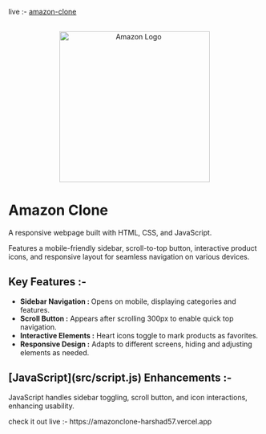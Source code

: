   live :- [amazon-clone](https://amazonclone-harshad57.vercel.app)<br><br>
<div align="center">
  <img width="300" src="https://upload.wikimedia.org/wikipedia/commons/a/a9/Amazon_logo.svg" alt="Amazon Logo">
</div>
  <h1>Amazon Clone</h1>
        <p>A responsive webpage built with HTML, CSS, and JavaScript.</p>
        <p>Features a mobile-friendly sidebar, scroll-to-top button, interactive product icons, and responsive layout for seamless navigation on various devices.</p>
    </header>
    <section>
        <h2>Key Features :- </h2>
        <ul>
            <li><strong>Sidebar Navigation : </strong> Opens on mobile, displaying categories and features.</li>
            <li><strong>Scroll Button :</strong> Appears after scrolling 300px to enable quick top navigation.</li>
            <li><strong>Interactive Elements :</strong> Heart icons toggle to mark products as favorites.</li>
            <li><strong>Responsive Design :</strong> Adapts to different screens, hiding and adjusting elements as needed.</li>
        </ul>
    </section>
    <section>
        <h2>[JavaScript](src/script.js) Enhancements :- </h2>
        <p>JavaScript handles sidebar toggling, scroll button, and icon interactions, enhancing usability.</p>
    </section>

<p>check it out live :- https://amazonclone-harshad57.vercel.app</p>
